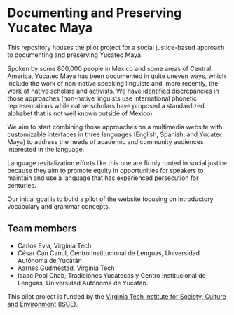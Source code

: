 # Documenting and Preserving Yucatec Maya 

This repository houses the pilot project for a social justice-based approach to documenting and preserving Yucatec Maya.

Spoken by some 800,000 people in Mexico and some areas of Central America, Yucatec Maya has been documented in quite uneven ways, which include the work of non-native speaking linguists and, more recently, the work of native scholars and activists. We have identified discrepancies in those approaches (non-native linguists use international phonetic representations while native scholars have proposed a standardized alphabet that is not well known outside of Mexico).

We aim to start combining those approaches on a multimedia website with customizable interfaces in three languages (English, Spanish, and Yucatec Maya) to address the needs of academic and community audiences interested in the language.

Language revitalization efforts like this one are firmly rooted in social justice because they aim to promote equity in opportunities for speakers to maintain and use a language that has experienced persecution for centuries.

Our initial goal is to build a pilot of the website focusing on introductory vocabulary and  grammar concepts.

## Team members

* Carlos Evia, Virginia Tech
* César Can Canul, Centro Institucional de Lenguas, Universidad Autónoma de Yucatán
* Aarnes Gudmestad, Virginia Tech
* Isaac Pool Chab, Tradiciones Yucatecas y Centro Institucional de Lenguas, Universidad Autónoma de Yucatán.

This pilot project is funded by the [Virginia Tech Institute for Society, Culture and Environment (ISCE)](https://www.isce.vt.edu/). 
